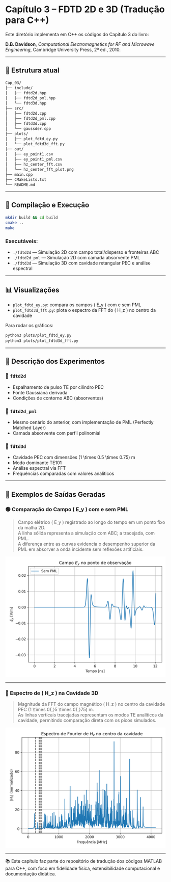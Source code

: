 # Capítulo 3 – FDTD 2D e 3D (Tradução para C++)

Este diretório implementa em C++ os códigos do Capítulo 3 do livro:

**D.B. Davidson**, *Computational Electromagnetics for RF and Microwave Engineering*, Cambridge University Press, 2ª ed., 2010.

---

## 📁 Estrutura atual

```
Cap_03/
├── include/
│   ├── fdtd2d.hpp
│   ├── fdtd2d_pml.hpp
│   └── fdtd3d.hpp
├── src/
│   ├── fdtd2d.cpp
│   ├── fdtd2d_pml.cpp
│   ├── fdtd3d.cpp
│   └── gaussder.cpp
├── plots/
│   ├── plot_fdtd_ey.py
│   └── plot_fdtd3d_fft.py
├── out/
│   ├── ey_point1.csv
│   ├── ey_point1_pml.csv
│   ├── hz_center_fft.csv
│   └── hz_center_fft_plot.png
├── main.cpp
├── CMakeLists.txt
└── README.md
```

---

## 🚀 Compilação e Execução

```bash
mkdir build && cd build
cmake ..
make
```

### Executáveis:

- `./fdtd2d` — Simulação 2D com campo total/disperso e fronteiras ABC
- `./fdtd2d_pml` — Simulação 2D com camada absorvente PML
- `./fdtd3d` — Simulação 3D com cavidade retangular PEC e análise espectral

---

## 📊 Visualizações

- `plot_fdtd_ey.py`: compara os campos \( E_y \) com e sem PML
- `plot_fdtd3d_fft.py`: plota o espectro da FFT do \( H_z \) no centro da cavidade

Para rodar os gráficos:

```bash
python3 plots/plot_fdtd_ey.py
python3 plots/plot_fdtd3d_fft.py
```

---

## 📌 Descrição dos Experimentos

### 🔹 `fdtd2d`
- Espalhamento de pulso TE por cilindro PEC
- Fonte Gaussiana derivada
- Condições de contorno ABC (absorventes)

### 🔸 `fdtd2d_pml`
- Mesmo cenário do anterior, com implementação de PML (Perfectly Matched Layer)
- Camada absorvente com perfil polinomial

### 🔷 `fdtd3d`
- Cavidade PEC com dimensões \(1 \times 0.5 \times 0.75\) m
- Modo dominante TE101
- Análise espectral via FFT
- Frequências comparadas com valores analíticos

---

## 📸 Exemplos de Saídas Geradas

### 🟢 Comparação do Campo \( E_y \) com e sem PML

> Campo elétrico \( E_y \) registrado ao longo do tempo em um ponto fixo da malha 2D.  
> A linha sólida representa a simulação com ABC; a tracejada, com PML.  
> A diferença entre as curvas evidencia o desempenho superior da PML em absorver a onda incidente sem reflexões artificiais.

![Comparação Ey com/sem PML](out/ey_point1_comparison.png)

---

### 🔵 Espectro de \( H_z \) na Cavidade 3D

> Magnitude da FFT do campo magnético \( H_z \) no centro da cavidade PEC \(1 \times 0{,}5 \times 0{,}75\) m.  
> As linhas verticais tracejadas representam os modos TE analíticos da cavidade, permitindo comparação direta com os picos simulados.

![Espectro Hz na cavidade 3D](out/hz_center_fft_plot.png)


---

📚 Este capítulo faz parte do repositório de tradução dos códigos MATLAB para C++, com foco em fidelidade física, extensibilidade computacional e documentação didática.